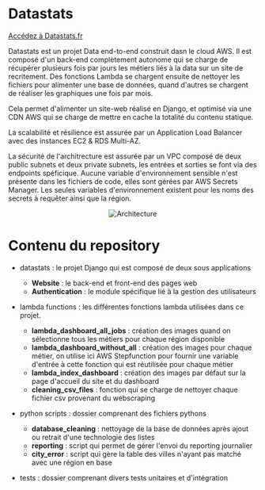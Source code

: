 # Datastats

[Accédez à Datastats.fr](https://www.datastats.fr/)

Datastats est un projet Data end-to-end construit dasn le cloud AWS. Il est composé d'un back-end complètement autonome qui se charge de récupérer plusieurs fois par jours les métiers liés à la data sur un site de recritement. Des fonctions Lambda se chargent ensuite de nettoyer les fichiers pour alimenter une base de données, quand d'autres se chargent de réaliser les graphiques une fois par mois. 

Cela permet d'alimenter un site-web réalisé en Django, et optimisé via une CDN AWS qui se charge de mettre en cache la totalité du contenu statique. 

La scalabilité et résilience est assurée par un Application Load Balancer avec des instances EC2 & RDS Multi-AZ.

La sécurité de l'architrecture est assurée par un VPC composé de deux public subnets et deux private subnets, les entrées et sorties se font via des endpoints spéficique. Aucune variable d'environnement sensible n'est présente dans les fichiers de code, elles sont gérées par AWS Secrets Manager. Les seules variables d'environnement existent pour les noms des secrets à requêter ainsi que la région. 

<p align="center">
  <img src="https://i.ibb.co/jZncwJX/architecturev3.png" alt="Architecture">
</p>

    
# Contenu du repository

- datastats : le projet Django qui est composé de deux sous applications
  * **Website** : le back-end et front-end des pages web
  * **Authentication** : le module spécifique lié à la gestion des utilisateurs
 
- lambda functions : les différentes fonctions lambda utilisées dans ce projet.
  * **lambda_dashboard_all_jobs** : création des images quand on sélectionne tous les métiers pour chaque région disponible
  * **lambda_dashboard_without_all** : création des images pour chaque métier, on utilise ici AWS Stepfunction pour fournir une variable d'entrée à cette fonction qui est réutilisée pour chaque métier
  * **lambda_index_dashboard** : création des images par défaut sur la page d'accueil du site et du dashboard
  * **cleaning_csv_files** : fonction qui se charge de nettoyer chaque fichier csv provenant du webscraping
 
- python scripts : dossier comprenant des fichiers pythons
  * **database_cleaning** : nettoyage de la base de données après ajout ou retrait d'une technologie des listes
  * **reporting** : script qui permet de gérer l'envoi du reporting journalier
  * **city_error** : script qui gère la table des villes n'ayant pas matché avec une région en base
 
- tests : dossier comprenant divers tests unitaires et d'intégration
